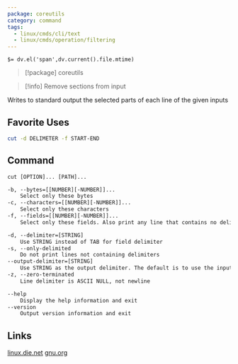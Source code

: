 ```yaml
---
package: coreutils
category: command
tags:
  - linux/cmds/cli/text
  - linux/cmds/operation/filtering
---
```


`$= dv.el('span',dv.current().file.mtime)`
> [!package] coreutils

> [!info] Remove sections from input

Writes to standard output the selected parts of each line of the given inputs

## Favorite Uses
```sh
cut -d DELIMETER -f START-END
```

## Command
```txt
cut [OPTION]... [PATH]...

-b, --bytes=[[NUMBER][-NUMBER]]...
	Select only these bytes
-c, --characters=[[NUMBER][-NUMBER]]...
	Select only these characters
-f, --fields=[[NUMBER][-NUMBER]]...
	Select only these fields. Also print any line that contains no delimiter character

-d, --delimiter=[STRING]
	Use STRING instead of TAB for field delimiter
-s, --only-delimited
	Do not print lines not containing delimiters
--output-delimiter=[STRING]
	Use STRING as the output delimiter. The default is to use the input delimiter
-z, --zero-terminated
	Line delimiter is ASCII NULL, not newline

--help
	Display the help information and exit 
--version
	Output version information and exit
```

## Links
[linux.die.net](https://linux.die.net/man/1/cut)
[gnu.org](https://www.gnu.org/software/coreutils/manual/html_node/cut-invocation.html#cut-invocation)
